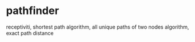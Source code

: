 # pathfinder
receptiviti, shortest path algorithm, all unique paths of two nodes algorithm, exact path distance
